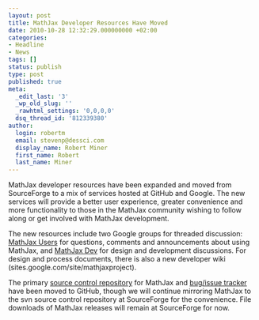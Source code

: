 ```yaml
---
layout: post
title: MathJax Developer Resources Have Moved
date: 2010-10-28 12:32:29.000000000 +02:00
categories:
- Headline
- News
tags: []
status: publish
type: post
published: true
meta:
  _edit_last: '3'
  _wp_old_slug: ''
  _rawhtml_settings: '0,0,0,0'
  dsq_thread_id: '812339380'
author:
  login: robertm
  email: stevenp@dessci.com
  display_name: Robert Miner
  first_name: Robert
  last_name: Miner
---
```


MathJax developer resources  have been expanded and moved from SourceForge to a mix of services hosted at GitHub and Google.  The new services will provide a better user experience, greater convenience and more functionality to those in the MathJax community wishing to follow along or get involved with MathJax development.

The new resources include two Google groups for threaded discussion: [MathJax Users](http://groups.google.com/group/mathjax-users) for questions, comments and announcements about using MathJax, and [MathJax Dev](http://groups.google.com/group/mathjax-dev) for design and development discussions. For design and process documents, there is also a new developer wiki (sites.google.com/site/mathjaxproject).

The primary [source control repository](http://github.com/mathjax) for MathJax and [bug/issue tracker](http://github.com/mathjax/MathJax/issues) have been moved to GitHub, though we will continue mirroring MathJax to the svn source control repository at SourceForge for the convenience.  File downloads of MathJax releases will remain at SourceForge for now.
